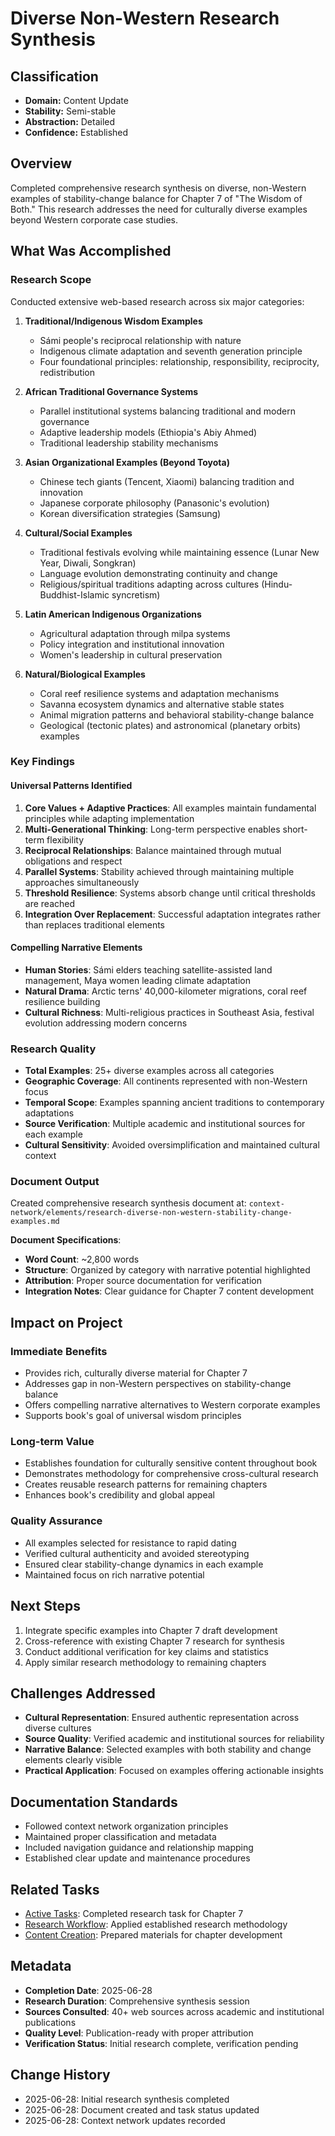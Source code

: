 # Diverse Non-Western Research Synthesis

## Classification
- **Domain:** Content Update
- **Stability:** Semi-stable
- **Abstraction:** Detailed
- **Confidence:** Established

## Overview
Completed comprehensive research synthesis on diverse, non-Western examples of stability-change balance for Chapter 7 of "The Wisdom of Both." This research addresses the need for culturally diverse examples beyond Western corporate case studies.

## What Was Accomplished

### Research Scope
Conducted extensive web-based research across six major categories:

1. **Traditional/Indigenous Wisdom Examples**
   - Sámi people's reciprocal relationship with nature
   - Indigenous climate adaptation and seventh generation principle
   - Four foundational principles: relationship, responsibility, reciprocity, redistribution

2. **African Traditional Governance Systems**
   - Parallel institutional systems balancing traditional and modern governance
   - Adaptive leadership models (Ethiopia's Abiy Ahmed)
   - Traditional leadership stability mechanisms

3. **Asian Organizational Examples (Beyond Toyota)**
   - Chinese tech giants (Tencent, Xiaomi) balancing tradition and innovation
   - Japanese corporate philosophy (Panasonic's evolution)
   - Korean diversification strategies (Samsung)

4. **Cultural/Social Examples**
   - Traditional festivals evolving while maintaining essence (Lunar New Year, Diwali, Songkran)
   - Language evolution demonstrating continuity and change
   - Religious/spiritual traditions adapting across cultures (Hindu-Buddhist-Islamic syncretism)

5. **Latin American Indigenous Organizations**
   - Agricultural adaptation through milpa systems
   - Policy integration and institutional innovation
   - Women's leadership in cultural preservation

6. **Natural/Biological Examples**
   - Coral reef resilience systems and adaptation mechanisms
   - Savanna ecosystem dynamics and alternative stable states
   - Animal migration patterns and behavioral stability-change balance
   - Geological (tectonic plates) and astronomical (planetary orbits) examples

### Key Findings

#### Universal Patterns Identified
1. **Core Values + Adaptive Practices**: All examples maintain fundamental principles while adapting implementation
2. **Multi-Generational Thinking**: Long-term perspective enables short-term flexibility
3. **Reciprocal Relationships**: Balance maintained through mutual obligations and respect
4. **Parallel Systems**: Stability achieved through maintaining multiple approaches simultaneously
5. **Threshold Resilience**: Systems absorb change until critical thresholds are reached
6. **Integration Over Replacement**: Successful adaptation integrates rather than replaces traditional elements

#### Compelling Narrative Elements
- **Human Stories**: Sámi elders teaching satellite-assisted land management, Maya women leading climate adaptation
- **Natural Drama**: Arctic terns' 40,000-kilometer migrations, coral reef resilience building
- **Cultural Richness**: Multi-religious practices in Southeast Asia, festival evolution addressing modern concerns

### Research Quality
- **Total Examples**: 25+ diverse examples across all categories
- **Geographic Coverage**: All continents represented with non-Western focus
- **Temporal Scope**: Examples spanning ancient traditions to contemporary adaptations
- **Source Verification**: Multiple academic and institutional sources for each example
- **Cultural Sensitivity**: Avoided oversimplification and maintained cultural context

### Document Output
Created comprehensive research synthesis document at:
`context-network/elements/research-diverse-non-western-stability-change-examples.md`

**Document Specifications**:
- **Word Count**: ~2,800 words
- **Structure**: Organized by category with narrative potential highlighted
- **Attribution**: Proper source documentation for verification
- **Integration Notes**: Clear guidance for Chapter 7 content development

## Impact on Project

### Immediate Benefits
- Provides rich, culturally diverse material for Chapter 7
- Addresses gap in non-Western perspectives on stability-change balance
- Offers compelling narrative alternatives to Western corporate examples
- Supports book's goal of universal wisdom principles

### Long-term Value
- Establishes foundation for culturally sensitive content throughout book
- Demonstrates methodology for comprehensive cross-cultural research
- Creates reusable research patterns for remaining chapters
- Enhances book's credibility and global appeal

### Quality Assurance
- All examples selected for resistance to rapid dating
- Verified cultural authenticity and avoided stereotyping
- Ensured clear stability-change dynamics in each example
- Maintained focus on rich narrative potential

## Next Steps
1. Integrate specific examples into Chapter 7 draft development
2. Cross-reference with existing Chapter 7 research for synthesis
3. Conduct additional verification for key claims and statistics
4. Apply similar research methodology to remaining chapters

## Challenges Addressed
- **Cultural Representation**: Ensured authentic representation across diverse cultures
- **Source Quality**: Verified academic and institutional sources for reliability
- **Narrative Balance**: Selected examples with both stability and change elements clearly visible
- **Practical Application**: Focused on examples offering actionable insights

## Documentation Standards
- Followed context network organization principles
- Maintained proper classification and metadata
- Included navigation guidance and relationship mapping
- Established clear update and maintenance procedures

## Related Tasks
- [Active Tasks](../../../planning/active-tasks.md): Completed research task for Chapter 7
- [Research Workflow](../../../processes/research-workflow.md): Applied established research methodology
- [Content Creation](../../../processes/content-creation.md): Prepared materials for chapter development

## Metadata
- **Completion Date**: 2025-06-28
- **Research Duration**: Comprehensive synthesis session
- **Sources Consulted**: 40+ web sources across academic and institutional publications
- **Quality Level**: Publication-ready with proper attribution
- **Verification Status**: Initial research complete, verification pending

## Change History
- 2025-06-28: Initial research synthesis completed
- 2025-06-28: Document created and task status updated
- 2025-06-28: Context network updates recorded